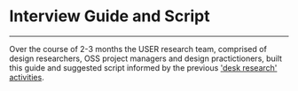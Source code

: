 # Interview Guide and Script

----

Over the course of 2-3 months the USER research team, comprised of design researchers, OSS project managers and design practictioners, built this guide and suggested script informed by the previous ['desk research' activities](#).